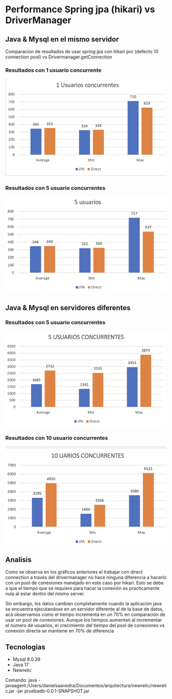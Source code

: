 # Performance Spring jpa (hikari) vs DriverManager

## Java & Mysql en el mismo servidor 
Comparacíon de resultados de usar spring jpa con hikari por (defecto 10 connection pool)
vs Drivermanager.getConnection
### Resultados con 1 usuario concurrente
![1_users_same_server.png](results%2F1_users_same_server.png)
### Resultados con 5 usuario concurrentes
![5_users_same_server.png](results%2F5_users_same_server.png)


## Java & Mysql en  servidores diferentes

### Resultados con 5 usuario concurrentes

![5_User_different_server.png](results%2F5_User_different_server.png)

### Resultados con 10 usuario concurrentes
![10_User_different_server.png](results%2F10_User_different_server.png)

## Analisis
Como se observa en los gráficos anteriores el trabajar con direct connection a través del drivermanager no hace ninguna diferencia a hacerlo con un pool de conexiones
manejado en este caso por hikari. Esto se debe a que el tiempo que se requiere para hacer la conexión es practicamente nula al estar dentro del mismo server.

Sin embargo, los datos cambian completamente cuando la aplicación java se encuentra ejecutandose en un servidor diferente al de la base de datos, acá observamos como el tiempo 
incrementa en un 70% en comparación de usar un pool de conexiones. Aunque los tiempos aumentan al incrementar el número de usuarios, el crecimiento del tiempo del pool de conexiones
vs conexión directa se mantiene en 70% de diferencia

## Tecnologias

* Mysql 8.0.39
* Java 17
* Newrelic 

Comando:
java -javaagent:/Users/danielsaavedra/Documentos/arquitectura/newrelic/newrelic.jar -jar pruebadb-0.0.1-SNAPSHOT.jar